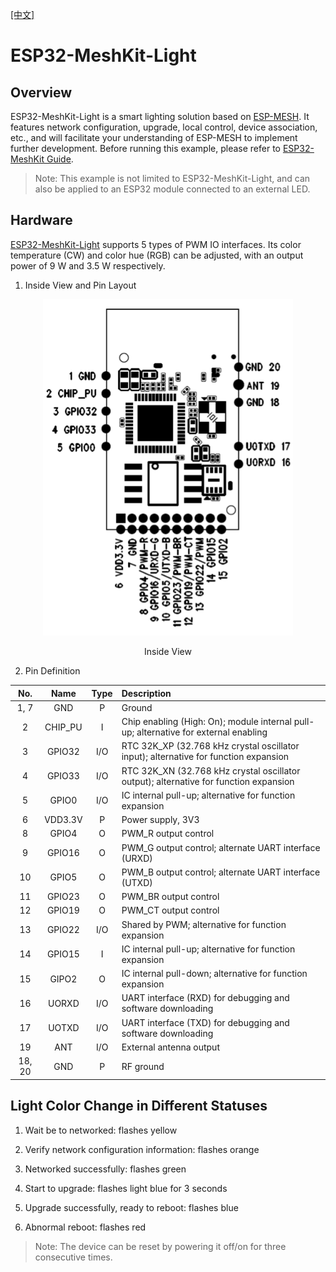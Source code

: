 [[中文]](./README_cn.md)

# ESP32-MeshKit-Light

## Overview

ESP32-MeshKit-Light is a smart lighting solution based on [ESP-MESH](https://docs.espressif.com/projects/esp-idf/en/latest/api-guides/mesh.html). It features network configuration, upgrade, local control, device association, etc., and will facilitate your understanding of ESP-MESH to implement further development. Before running this example, please refer to [ESP32-MeshKit Guide](../README.md).

> Note: This example is not limited to ESP32-MeshKit-Light, and can also be applied to an ESP32 module connected to an external LED.


## Hardware

[ESP32-MeshKit-Light](https://www.espressif.com/sites/default/files/documentation/esp32-meshkit-light_user_guide_en.pdf) supports 5 types of PWM IO interfaces. Its color temperature (CW) and color hue (RGB) can be adjusted, with an output power of 9 W and 3.5 W respectively.

1. Inside View and Pin Layout

<div align=center>
<img src="../docs/_static/light_module.png"  width="400">
<p> Inside View </p>
</div>

2. Pin Definition

|No. | Name | Type | Description |
| :----: | :----: | :----: |:---- |
|1, 7| GND| P |   Ground   |
|2 | CHIP_PU| I | Chip enabling (High: On); module internal pull-up; alternative for external enabling |
|3 | GPIO32 | I/O | RTC 32K_XP (32.768 kHz crystal oscillator input); alternative for function expansion|
|4 | GPIO33 | I/O | RTC 32K_XN (32.768 kHz crystal oscillator output); alternative for function expansion|
|5 | GPIO0 | I/O| IC internal pull-up; alternative for function expansion |
|6 | VDD3.3V | P | Power supply, 3V3   |
|8 | GPIO4 | O | PWM_R output control |
|9 | GPIO16 | O | PWM_G output control; alternate UART interface (URXD) |
|10 | GPIO5 | O | PWM_B output control; alternate UART interface (UTXD) |
|11 | GPIO23 | O | PWM_BR output control |
|12 | GPIO19 | O | PWM_CT output control |
|13 | GPIO22 | I/O | Shared by PWM; alternative for function expansion |
|14 | GPIO15 | I | IC internal pull-up; alternative for function expansion |
|15 | GIPO2 | O | IC internal pull-down; alternative for function expansion |
|16 | UORXD | I/O | UART interface (RXD) for debugging and software downloading |
|17 | UOTXD | I/O | UART interface (TXD) for debugging and software downloading |
|19 | ANT | I/O | External antenna output |
|18, 20 | GND | P | RF ground |


## Light Color Change in Different Statuses

1. Wait be to networked: flashes yellow

2. Verify network configuration information: flashes orange

3. Networked successfully: flashes green

4. Start to upgrade: flashes light blue for 3 seconds

5. Upgrade successfully, ready to reboot: flashes blue

6. Abnormal reboot: flashes red

> Note: The device can be reset by powering it off/on for three consecutive times. 